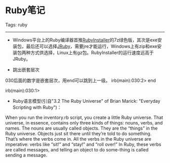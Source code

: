 # Ruby笔记
Tags: ruby

------

* Windows平台上的Ruby编译器首推[RubyInstaller](http://rubyinstaller.org/)的7z绿色版，其次是exe安装包，最后还可以选择[JRuby](http://jruby.org/)，需要jre才能运行，Windows上有zip和exe安装包两种方式供选择，Linux上有gz包。RubyInstaller的运行速度远高于JRuby。

 

* 跳出嵌套层次

030后面的数字是嵌套层次，用end可以跳到上一级。 
irb(main):030:2> end

irb(main):030:1>


 

* Ruby语言模型(引自"3.2 The Ruby Universe" of Brian Marick: "Everyday Scripting with Ruby")：

 

When you run the inventory.rb script, you create a little Ruby universe. That universe, in essence, contains only three kinds of things: nouns, verbs, and names. The nouns are usually called objects. They are the “things” in the Ruby universe. Objects just sit there until they’re told to do something. That’s where the verbs come in. All the verbs in the Ruby universe are imperative: verbs like “sit!” and “stay!” and “roll over!” In Ruby, these verbs are called messages, and telling an object to do some-thing is called sending a message.